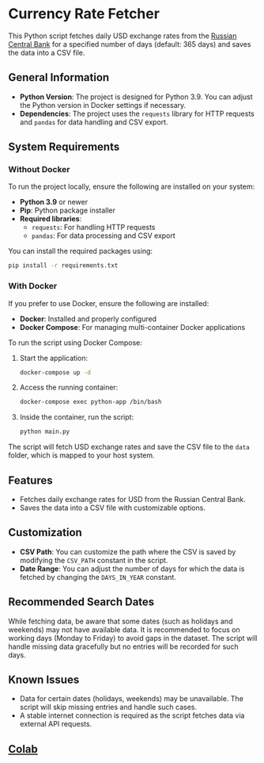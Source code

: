 # Currency Rate Fetcher

This Python script fetches daily USD exchange rates from the [Russian Central Bank](https://www.cbr-xml-daily.ru) for a specified number of days (default: 365 days) and saves the data into a CSV file.

## General Information

- **Python Version**: The project is designed for Python 3.9. You can adjust the Python version in Docker settings if necessary.
- **Dependencies**: The project uses the `requests` library for HTTP requests and `pandas` for data handling and CSV export.

## System Requirements

### Without Docker

To run the project locally, ensure the following are installed on your system:

- **Python 3.9** or newer
- **Pip**: Python package installer
- **Required libraries**:
  - `requests`: For handling HTTP requests
  - `pandas`: For data processing and CSV export

You can install the required packages using:

```bash
pip install -r requirements.txt
```

### With Docker

If you prefer to use Docker, ensure the following are installed:

- **Docker**: Installed and properly configured
- **Docker Compose**: For managing multi-container Docker applications

To run the script using Docker Compose:

1. Start the application:

    ```bash
    docker-compose up -d
    ```

2. Access the running container:

    ```bash
    docker-compose exec python-app /bin/bash
    ```

3. Inside the container, run the script:

    ```bash
    python main.py
    ```

The script will fetch USD exchange rates and save the CSV file to the `data` folder, which is mapped to your host system.

## Features

- Fetches daily exchange rates for USD from the Russian Central Bank.
- Saves the data into a CSV file with customizable options.

## Customization

- **CSV Path**: You can customize the path where the CSV is saved by modifying the `CSV_PATH` constant in the script.
- **Date Range**: You can adjust the number of days for which the data is fetched by changing the `DAYS_IN_YEAR` constant.

## Recommended Search Dates

While fetching data, be aware that some dates (such as holidays and weekends) may not have available data. It is recommended to focus on working days (Monday to Friday) to avoid gaps in the dataset. The script will handle missing data gracefully but no entries will be recorded for such days.

## Known Issues

- Data for certain dates (holidays, weekends) may be unavailable. The script will skip missing entries and handle such cases.
- A stable internet connection is required as the script fetches data via external API requests.

## [Colab](https://colab.research.google.com/drive/1LT_BybN9HrB6sKIk-80FJsBjoUEMLywG?usp=sharing#scrollTo=7EXq_-DqYZr4)